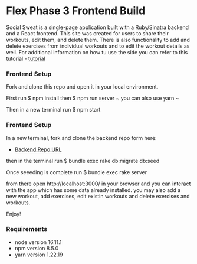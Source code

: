 # Flex Phase 3 Frontend Build

Social Sweat is a single-page application built with a Ruby/Sinatra backend and a React frontend. This site was created for users to share their workouts, edit them, and delete them. There is also functionality to add and delete exercises from individual workouts and to edit the workout details as well. For additional information on how tu use the side you can refer to this tutorial - [tutorial](https://www.loom.com/share/a7a74ac9e7364412842ec6d38e4221c5) 

### Frontend Setup

Fork and clone this repo and open it in your local environment. 

First run $ npm install then $ npm run server 
~ you can also use yarn ~

 Then in a new terminal run $ npm start

 ### Frontend Setup

 In a new terminal, fork and clone the backend repo form here: 
 
 - [Backend Repo URL](https://github.com/lizzieanthony/phase-3-sinatra-react-project-backend)

 then in the terminal run $ bundle exec rake db:migrate db:seed 

 Once seeeding is complete run $ bundle exec rake server 

 from there open http://localhost:3000/ in your browser and you can interact with the app which has some data already installed. you may also add a new workout, add exercises, edit existin workouts and delete exercises and workouts. 

 Enjoy!


### Requirements
* node version 16.11.1
* npm version 8.5.0
* yarn version 1.22.19



